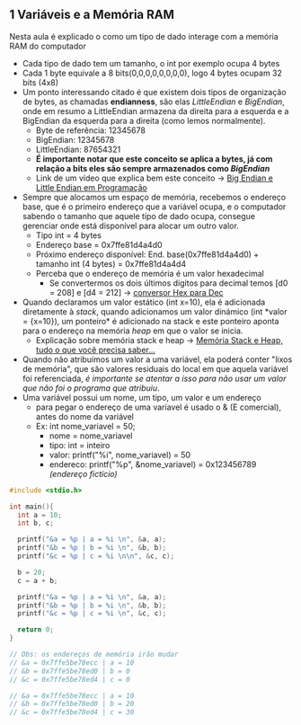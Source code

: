 ## 1 Variáveis e a Memória RAM

Nesta aula é explicado o como um tipo de dado interage com a memória RAM do computador

- Cada tipo de dado tem um tamanho, o int por exemplo ocupa 4 bytes
- Cada 1 byte equivale a 8 bits(0,0,0,0,0,0,0,0), logo 4 bytes ocupam 32 bits (4x8)
- Um ponto interessando citado é que existem dois tipos de organização de bytes, as chamadas **endianness**, são elas _LittleEndian_ e _BigEndian_, onde em resumo a LittleEndian armazena da direita para a esquerda e a BigEndian da esquerda para a direita (como lemos normalmente).
  - Byte de referência: 12345678
  - BigEndian: 12345678
  - LittleEndian: 87654321
  - **É importante notar que este conceito se aplica a bytes, já com relação a bits eles são sempre armazenados como _BigEndian_**
  - Link de um vídeo que explica bem este conceito -> [Big Endian e Little Endian em Programação](https://youtu.be/ggz24JKI0VQ?si=oiDn_Kr28Pku0tn2)
- Sempre que alocamos um espaço de memória, recebemos o endereço base, que é o primeiro endereço que a variável ocupa, e o computador sabendo o tamanho que aquele tipo de dado ocupa, consegue gerenciar onde está disponível para alocar um outro valor.
  - Tipo int = 4 bytes
  - Endereço base = 0x7ffe81d4a4d0
  - Próximo endereço disponível: End. base(0x7ffe81d4a4d0) + tamanho int (4 bytes) = 0x7ffe81d4a4d4
  - Perceba que o endereço de memória é um valor hexadecimal
    - Se convertermos os dois últimos dígitos para decimal temos [d0 = 208] e [d4 = 212] -> [conversor Hex para Dec](https://www.to-convert.com/pt/numero/converter-hexadecimal-para-decimal.php)
- Quando declaramos um valor estático (int x=10), ela é adicionada diretamente à _stack_, quando adicionamos um valor dinámico (int \*valor = {x=10}), um ponteiro\* é adicionado na stack e este ponteiro aponta para o endereço na memória _heap_ em que o valor se inicia.
  - Explicação sobre memória stack e heap -> [Memória Stack e Heap, tudo o que você precisa saber...](https://www.youtube.com/watch?v=Qve5f-PgQ18)
- Quando não atribuímos um valor a uma variável, ela poderá conter "lixos de memória", que são valores residuais do local em que aquela variável foi referenciada, _é importante se atentar a isso para não usar um valor que não foi o programa que atribuiu_.
- Uma variável possui um nome, um tipo, um valor e um endereço
  - para pegar o endereço de uma varíavel é usado o & (E comercial), antes do nome da variável
  - Ex: int nome_variavel = 50;
    - nome = nome_variavel
    - tipo: int = inteiro
    - valor: printf("%i", nome_variavel) = 50
    - endereco: printf("%p", &nome_variavel) = 0x123456789 _(endereço fictício)_

```c
#include <stdio.h>

int main(){
  int a = 10;
  int b, c;

  printf("&a = %p | a = %i \n", &a, a);
  printf("&b = %p | b = %i \n", &b, b);
  printf("&c = %p | c = %i \n\n", &c, c);

  b = 20;
  c = a + b;

  printf("&a = %p | a = %i \n", &a, a);
  printf("&b = %p | b = %i \n", &b, b);
  printf("&c = %p | c = %i \n", &c, c);

  return 0;
}

// Obs: os endereços de memória irão mudar
// &a = 0x7ffe5be78ecc | a = 10
// &b = 0x7ffe5be78ed0 | b = 0
// &c = 0x7ffe5be78ed4 | c = 0

// &a = 0x7ffe5be78ecc | a = 10
// &b = 0x7ffe5be78ed0 | b = 20
// &c = 0x7ffe5be78ed4 | c = 30

```
